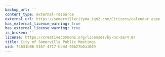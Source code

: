 ```yaml
---
backup_url: ''
content_type: external-resource
external_url: https://somervillecityma.iqm2.com/Citizens/calendar.aspx
has_external_licence_warning: true
has_external_license_warning: true
is_broken: ''
license: https://creativecommons.org/licenses/by-nc-sa/4.0/
title: City of Somerville Public Meetings
uid: 74631b86-5167-4717-be44-95b27b0a1049
---
```


